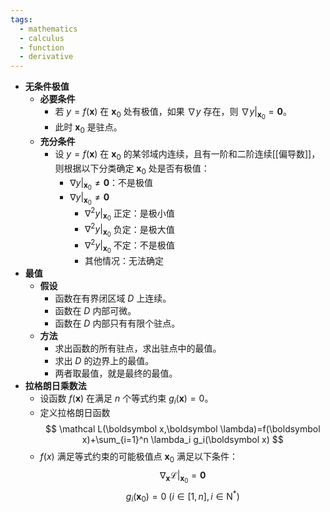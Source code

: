 ```yaml
---
tags:
  - mathematics
  - calculus
  - function
  - derivative
---
```

- **无条件极值**
	- **必要条件**
		- 若 $y=f(\boldsymbol x)$ 在 $\boldsymbol x_0$ 处有极值，如果 $\nabla y$ 存在，则 $\left.\nabla y\right|_{\boldsymbol x_0}=\boldsymbol 0$。
		- 此时 $\boldsymbol x_0$ 是驻点。
	- **充分条件**
		- 设 $y=f(\boldsymbol x)$ 在 $\boldsymbol x_0$ 的某邻域内连续，且有一阶和二阶连续[[偏导数]]，则根据以下分类确定 $\boldsymbol x_0$ 处是否有极值：
			- $\left.\nabla y\right|_{\boldsymbol x_0}\ne \boldsymbol 0$：不是极值
			- $\left.\nabla y\right|_{\boldsymbol x_0}\ne \boldsymbol 0$
				- $\left.\nabla^2 y\right|_{\boldsymbol x_0}$ 正定：是极小值
				- $\left.\nabla^2 y\right|_{\boldsymbol x_0}$ 负定：是极大值
				- $\left.\nabla^2 y\right|_{\boldsymbol x_0}$ 不定：不是极值
				- 其他情况：无法确定
- **最值**
	- **假设**
		- 函数在有界闭区域 $D$ 上连续。
		- 函数在 $D$ 内部可微。
		- 函数在 $D$ 内部只有有限个驻点。
	- **方法**
		- 求出函数的所有驻点，求出驻点中的最值。
		- 求出 $D$ 的边界上的最值。
		- 两者取最值，就是最终的最值。
- **拉格朗日乘数法**
	- 设函数 $f(\boldsymbol x)$ 在满足 $n$ 个等式约束 $g_i(\boldsymbol x)=0$。
	- 定义拉格朗日函数
	  $$
	  \mathcal L(\boldsymbol x,\boldsymbol \lambda)=f(\boldsymbol x)+\sum_{i=1}^n \lambda_i g_i(\boldsymbol x)
	  $$
	- $f(x)$ 满足等式约束的可能极值点 $\boldsymbol x_0$ 满足以下条件：
	  $$
	  \left.\nabla_{\boldsymbol x} \mathcal L\right|_{\boldsymbol x_0}=\boldsymbol 0
	  $$
	  $$
	  g_i(\boldsymbol x_0)=0\ (i\in [1, n], i\in \mathrm N^*)
	  $$